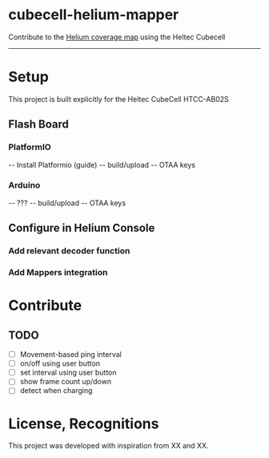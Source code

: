 # cubecell-helium-mapper
Contribute to the [Helium coverage map](http://mappers.helium.com) using the Heltec Cubecell

---

# Setup
This project is built explicitly for the Heltec CubeCell HTCC-AB02S

## Flash Board
### PlatformIO
 -- Install Platformio (guide)
 -- build/upload
 -- OTAA keys

### Arduino
 -- ???
 -- build/upload
 -- OTAA keys
 
## Configure in Helium Console
### Add relevant decoder function
### Add Mappers integration

# Contribute
## TODO
- [ ] Movement-based ping interval
- [ ] on/off using user button
- [ ] set interval using user button
- [ ] show frame count up/down
- [ ] detect when charging

# License, Recognitions
This project was developed with inspiration from XX and XX.
